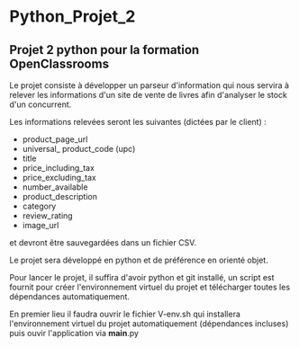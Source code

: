 # Python_Projet_2

## Projet 2 python pour la formation OpenClassrooms 

Le projet consiste à développer un parseur d'information qui nous servira à relever les informations d'un site de vente de livres afin d'analyser le stock d'un concurrent. 

Les informations relevées seront les suivantes (dictées par le client) : 

+ product_page_url
+ universal_ product_code (upc)
+ title
+ price_including_tax
+ price_excluding_tax
+ number_available
+ product_description
+ category
+ review_rating
+ image_url

et devront être sauvegardées dans un fichier CSV.

Le projet sera développé en python et de préférence en orienté objet. 

Pour lancer le projet, il suffira d'avoir python et git installé, un script est fournit pour créer l'environnement virtuel du projet et télécharger toutes les dépendances automatiquement.

En premier lieu il faudra ouvrir le fichier V-env.sh qui installera l'environnement virtuel du projet automatiquement (dépendances incluses) puis ouvir l'application via __main__.py
